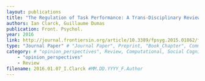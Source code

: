 ```yaml
---
layout: publications
title: "The Regulation of Task Performance: A Trans-Disciplinary Review."
authors: Ian Clarck, Guillaume Dumas
publication: Front. Psychol.
year: 2016
link: http://journal.frontiersin.org/article/10.3389/fpsyg.2015.01862/full
type: "Journal Paper" # "Journal Paper", Preprint, "Book_Chapter", Comment
category: # "opinion_perspectives", Review, Computational, Social Cognitive and Affective Neuroscience, Experimental
    - "opinion_perspectives"
    - Review 
filename: 2016.01.07_I.Clarck #MM.DD.YYYY_F.Author
---
```


